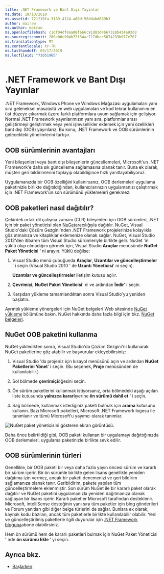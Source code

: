 ```yaml
---
title: .NET Framework ve Bant Dışı Yayınlar
ms.date: 10/10/2018
ms.assetid: 721f10fa-3189-4124-a00d-56ddabd889b3
author: mairaw
ms.author: mairaw
ms.openlocfilehash: c1df04df8aa08fa66c91d03d4b67318b434a93d8
ms.sourcegitcommit: 289e06e904b72f34ac717dbcc5074239b977e707
ms.translationtype: MT
ms.contentlocale: tr-TR
ms.lasthandoff: 09/17/2019
ms.locfileid: "71051965"
---
```

# <a name="the-net-framework-and-out-of-band-releases"></a>.NET Framework ve Bant Dışı Yayınlar

.NET Framework, Windows Phone ve Windows Mağazası uygulamaları yanı sıra geleneksel masaüstü ve web uygulamaları ve kod tekrar kullanımını en üst düzeye çıkarmak üzere farklı platformlara uyum sağlamak için gelişiyor. Normal .NET Framework yayınlarımızın yanı sıra, platformlar arası geliştirmeyi geliştirmek veya yeni işlevsellikler eklemek için yeni özellikleri bant dışı (OOB) yayınlarız. Bu konu, .NET Framework ve OOB sürümlerinin gelecekteki yönelimlerini tartışır.

## <a name="advantages-of-oob-releases"></a>OOB sürümlerinin avantajları
 Yeni bileşenleri veya bant dışı bileşenlerin güncellemeleri, Microsoft'un .NET Framework'e daha sık güncelleme sağlamasına olanak tanır. Buna ek olarak, müşteri geri bildirimlerini toplayıp olabildiğince hızlı yanıtlayabiliyoruz.

 Uygulamanızda bir OOB özelliğini kullanırsanız, OOB derlemeleri uygulama paketinizle birlikte dağıtıldığından, kullanıcılarınızın uygulamanızı çalıştırmak için .NET Framework'ün son sürümünü yüklemeleri gerekmez.

## <a name="how-oob-packages-are-distributed"></a>OOB paketleri nasıl dağıtılır?
Çekirdek ortak dil çalışma zamanı (CLR) bileşenleri için OOB sürümleri, .NET için bir paket yöneticisi olan [NuGet](https://www.nuget.org/)aracılığıyla dağıtılır. NuGet, Visual Studio'daki Çözüm Gezgini'nden .NET Framework projelerinize kolaylıkla göz atmanıza ve kitaplıklar eklemenize olanak sağlar. NuGet, Visual Studio 2012'den itibaren tüm Visual Studio sürümleriyle birlikte gelir. NuGet 'in yüklü olup olmadığını görmek için, Visual Studio **Araçlar** menüsünde **NuGet Paket Yöneticisi** ' ni arayın. Yüklü değilse:

1. Visual Studio menü çubuğunda **Araçlar**, **Uzantılar ve güncelleştirmeler** ' i seçin (Visual Studio 2010 ' de **Uzantı Yöneticisi**' ni seçin).

     **Uzantılar ve güncelleştirmeler** iletişim kutusu açılır.

2. **Çevrimiçi**, **NuGet Paket Yöneticisi**' ni ve ardından **İndir**' i seçin.

3. Karşıdan yükleme tamamlandıktan sonra Visual Studio'yu yeniden başlatın.

 Ayrıntılı yükleme yönergeleri için NuGet belgeleri Web sitesinde [NuGet yükleme](/nuget/install-nuget-client-tools) bölümüne bakın. NuGet hakkında daha fazla bilgi için bkz. [NuGet belgeleri](/nuget).

## <a name="using-a-nuget-oob-package"></a>NuGet OOB paketini kullanma
 NuGet yükledikten sonra, Visual Studio'da Çözüm Gezgini'ni kullanarak NuGet paketlerine göz atabilir ve başvurular ekleyebilirsiniz:

1. Visual Studio 'da projeniz için kısayol menüsünü açın ve ardından **NuGet Paketlerini Yönet**' i seçin. (Bu seçenek, **Proje** menüsünden de kullanılabilir.)

2. Sol bölmede **çevrimiçi**öğesini seçin.

3. Ön sürüm paketlerini kullanmak istiyorsanız, orta bölmedeki aşağı açılan liste kutusunda **yalnızca kararlı**yerine **ön sürümü dahil et** ' i seçin.

4. Sağ bölmede, kullanmak istediğiniz paketi bulmak için **arama** kutusunu kullanın. Bazı Microsoft paketleri, Microsoft .NET Framework logosu ile tanımlanır ve tümü Microsoft'u yayımcı olarak tanımlar.

 ![NuGet paket yöneticisini gösteren ekran görüntüsü.](./media/the-net-framework-and-out-of-band-releases/nuget-package-manager-dialog.png)

 Daha önce belirtildiği gibi, OOB paketi kullanan bir uygulamayı dağıttığınızda OOB derlemeleri, uygulama paketinizle birlikte sevk edilir.

## <a name="types-of-oob-releases"></a>OOB sürümlerinin türleri
 Genellikle, bir OOB paketi bir veya daha fazla yayın öncesi sürüm ve kararlı bir sürüm içerir. Bir ön sürümle birlikte gelen lisans genellikle yeniden dağıtıma izin vermez, ancak bir paketi denemenizi ve geri bildirim sağlamanıza olanak tanır. Geribildirim, pakete yapılan tüm güncelleştirmelere eklenmiştir. Son sürüm NuGet ile bir kararlı paket olarak dağıtılır ve NuGet paketini uygulamanızla yeniden dağıtmanıza olanak sağlayan bir lisans içerir. Kararlı paketler Microsoft tarafından desteklenir. Microsoft, IntelliSense desteğinin yanı sıra tüm paketler için blog gönderileri ve Forum yanıtları gibi diğer belge türlerini de sağlar. Bunlara ek olarak, kaynak kodu bazıları, ancak tüm paketlerle birlikte kullanılabilir olabilir. Yeni ve güncelleştirilmiş paketlerle ilgili duyurular için [.NET Framework bloguna](https://devblogs.microsoft.com/dotnet/)abone olabilirsiniz.

 Hem ön sürümü hem de kararlı paketleri bulmak için NuGet Paket Yöneticisi ' nde **ön sürümü Ekle** ' yi seçin.

## <a name="see-also"></a>Ayrıca bkz.

- [Başlarken](index.md)
